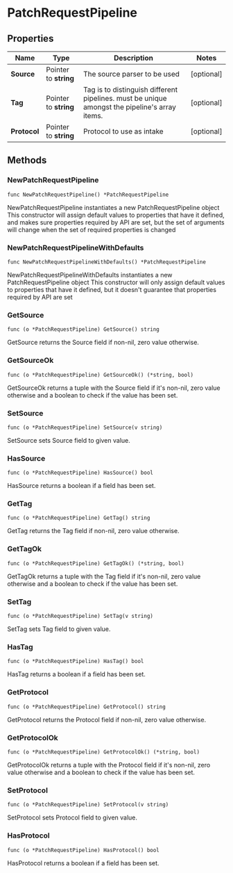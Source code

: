 # PatchRequestPipeline

## Properties

|Name | Type | Description | Notes|
|------------ | ------------- | ------------- | -------------|
|**Source** | Pointer to **string** | The source parser to be used | [optional] |
|**Tag** | Pointer to **string** | Tag is to distinguish different pipelines. must be unique amongst the pipeline&#39;s array items. | [optional] |
|**Protocol** | Pointer to **string** | Protocol to use as intake | [optional] |

## Methods

### NewPatchRequestPipeline

`func NewPatchRequestPipeline() *PatchRequestPipeline`

NewPatchRequestPipeline instantiates a new PatchRequestPipeline object
This constructor will assign default values to properties that have it defined,
and makes sure properties required by API are set, but the set of arguments
will change when the set of required properties is changed

### NewPatchRequestPipelineWithDefaults

`func NewPatchRequestPipelineWithDefaults() *PatchRequestPipeline`

NewPatchRequestPipelineWithDefaults instantiates a new PatchRequestPipeline object
This constructor will only assign default values to properties that have it defined,
but it doesn't guarantee that properties required by API are set

### GetSource

`func (o *PatchRequestPipeline) GetSource() string`

GetSource returns the Source field if non-nil, zero value otherwise.

### GetSourceOk

`func (o *PatchRequestPipeline) GetSourceOk() (*string, bool)`

GetSourceOk returns a tuple with the Source field if it's non-nil, zero value otherwise
and a boolean to check if the value has been set.

### SetSource

`func (o *PatchRequestPipeline) SetSource(v string)`

SetSource sets Source field to given value.

### HasSource

`func (o *PatchRequestPipeline) HasSource() bool`

HasSource returns a boolean if a field has been set.

### GetTag

`func (o *PatchRequestPipeline) GetTag() string`

GetTag returns the Tag field if non-nil, zero value otherwise.

### GetTagOk

`func (o *PatchRequestPipeline) GetTagOk() (*string, bool)`

GetTagOk returns a tuple with the Tag field if it's non-nil, zero value otherwise
and a boolean to check if the value has been set.

### SetTag

`func (o *PatchRequestPipeline) SetTag(v string)`

SetTag sets Tag field to given value.

### HasTag

`func (o *PatchRequestPipeline) HasTag() bool`

HasTag returns a boolean if a field has been set.

### GetProtocol

`func (o *PatchRequestPipeline) GetProtocol() string`

GetProtocol returns the Protocol field if non-nil, zero value otherwise.

### GetProtocolOk

`func (o *PatchRequestPipeline) GetProtocolOk() (*string, bool)`

GetProtocolOk returns a tuple with the Protocol field if it's non-nil, zero value otherwise
and a boolean to check if the value has been set.

### SetProtocol

`func (o *PatchRequestPipeline) SetProtocol(v string)`

SetProtocol sets Protocol field to given value.

### HasProtocol

`func (o *PatchRequestPipeline) HasProtocol() bool`

HasProtocol returns a boolean if a field has been set.



